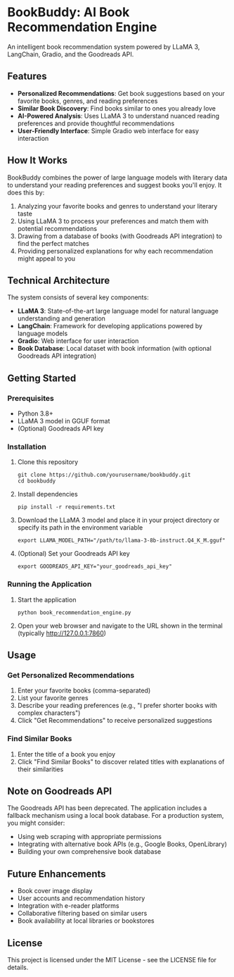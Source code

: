 # BookBuddy: AI Book Recommendation Engine

An intelligent book recommendation system powered by LLaMA 3, LangChain, Gradio, and the Goodreads API.

## Features

- **Personalized Recommendations**: Get book suggestions based on your favorite books, genres, and reading preferences
- **Similar Book Discovery**: Find books similar to ones you already love
- **AI-Powered Analysis**: Uses LLaMA 3 to understand nuanced reading preferences and provide thoughtful recommendations
- **User-Friendly Interface**: Simple Gradio web interface for easy interaction

## How It Works

BookBuddy combines the power of large language models with literary data to understand your reading preferences and suggest books you'll enjoy. It does this by:

1. Analyzing your favorite books and genres to understand your literary taste
2. Using LLaMA 3 to process your preferences and match them with potential recommendations
3. Drawing from a database of books (with Goodreads API integration) to find the perfect matches
4. Providing personalized explanations for why each recommendation might appeal to you

## Technical Architecture

The system consists of several key components:

- **LLaMA 3**: State-of-the-art large language model for natural language understanding and generation
- **LangChain**: Framework for developing applications powered by language models
- **Gradio**: Web interface for user interaction
- **Book Database**: Local dataset with book information (with optional Goodreads API integration)

## Getting Started

### Prerequisites

- Python 3.8+
- LLaMA 3 model in GGUF format
- (Optional) Goodreads API key

### Installation

1. Clone this repository
   ```
   git clone https://github.com/yourusername/bookbuddy.git
   cd bookbuddy
   ```

2. Install dependencies
   ```
   pip install -r requirements.txt
   ```

3. Download the LLaMA 3 model and place it in your project directory or specify its path in the environment variable
   ```
   export LLAMA_MODEL_PATH="/path/to/llama-3-8b-instruct.Q4_K_M.gguf"
   ```

4. (Optional) Set your Goodreads API key
   ```
   export GOODREADS_API_KEY="your_goodreads_api_key"
   ```

### Running the Application

1. Start the application
   ```
   python book_recommendation_engine.py
   ```

2. Open your web browser and navigate to the URL shown in the terminal (typically http://127.0.0.1:7860)

## Usage

### Get Personalized Recommendations

1. Enter your favorite books (comma-separated)
2. List your favorite genres
3. Describe your reading preferences (e.g., "I prefer shorter books with complex characters")
4. Click "Get Recommendations" to receive personalized suggestions

### Find Similar Books

1. Enter the title of a book you enjoy
2. Click "Find Similar Books" to discover related titles with explanations of their similarities

## Note on Goodreads API

The Goodreads API has been deprecated. The application includes a fallback mechanism using a local book database. For a production system, you might consider:

- Using web scraping with appropriate permissions
- Integrating with alternative book APIs (e.g., Google Books, OpenLibrary)
- Building your own comprehensive book database

## Future Enhancements

- Book cover image display
- User accounts and recommendation history
- Integration with e-reader platforms
- Collaborative filtering based on similar users
- Book availability at local libraries or bookstores

## License

This project is licensed under the MIT License - see the LICENSE file for details.

